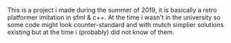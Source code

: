 This is a project i made during the summer of 2019, it is basically a retro platformer imitation in sfml & c++. At the time i wasn't in the university so some code might look counter-standard and with mutch simplier solutions existing but at the time i (probably) did not know of them.
